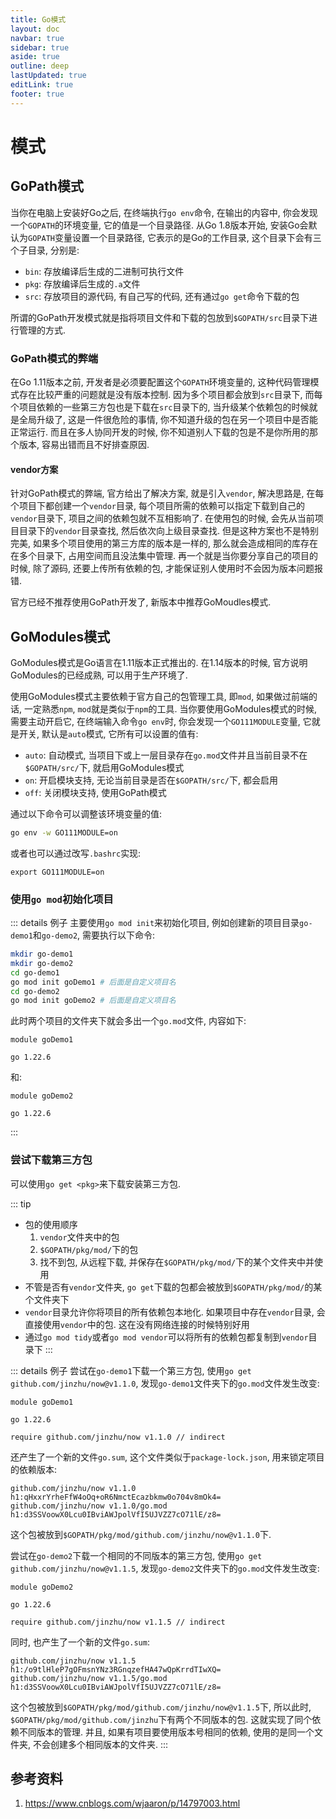 ```yaml
---
title: Go模式
layout: doc
navbar: true
sidebar: true
aside: true
outline: deep
lastUpdated: true
editLink: true
footer: true
---
```


# 模式

## GoPath模式

当你在电脑上安装好Go之后, 在终端执行`go env`命令, 在输出的内容中, 你会发现一个`GOPATH`的环境变量, 它的值是一个目录路径. 从Go 1.8版本开始, 安装Go会默认为`GOPATH`变量设置一个目录路径, 它表示的是Go的工作目录, 这个目录下会有三个子目录, 分别是:

- `bin`: 存放编译后生成的二进制可执行文件
- `pkg`: 存放编译后生成的`.a`文件
- `src`: 存放项目的源代码, 有自己写的代码, 还有通过`go get`命令下载的包

所谓的GoPath开发模式就是指将项目文件和下载的包放到`$GOPATH/src`目录下进行管理的方式.

### GoPath模式的弊端

在Go 1.11版本之前, 开发者是必须要配置这个`GOPATH`环境变量的, 这种代码管理模式存在比较严重的问题就是没有版本控制. 因为多个项目都会放到`src`目录下, 而每个项目依赖的一些第三方包也是下载在`src`目录下的, 当升级某个依赖包的时候就是全局升级了, 这是一件很危险的事情, 你不知道升级的包在另一个项目中是否能正常运行. 而且在多人协同开发的时候, 你不知道别人下载的包是不是你所用的那个版本, 容易出错而且不好排查原因.

#### vendor方案

针对GoPath模式的弊端, 官方给出了解决方案, 就是引入`vendor`, 解决思路是, 在每个项目下都创建一个`vendor`目录, 每个项目所需的依赖可以指定下载到自己的`vendor`目录下, 项目之间的依赖包就不互相影响了. 在使用包的时候, 会先从当前项目目录下的`vendor`目录查找, 然后依次向上级目录查找. 但是这种方案也不是特别完美, 如果多个项目使用的第三方库的版本是一样的, 那么就会造成相同的库存在在多个目录下, 占用空间而且没法集中管理. 再一个就是当你要分享自己的项目的时候, 除了源码, 还要上传所有依赖的包, 才能保证别人使用时不会因为版本问题报错.

官方已经不推荐使用GoPath开发了, 新版本中推荐GoMoudles模式.

## GoModules模式

GoModules模式是Go语言在1.11版本正式推出的. 在1.14版本的时候, 官方说明GoModules的已经成熟, 可以用于生产环境了.

使用GoModules模式主要依赖于官方自己的包管理工具, 即`mod`, 如果做过前端的话, 一定熟悉`npm`, `mod`就是类似于`npm`的工具. 当你要使用GoModules模式的时候, 需要主动开启它, 在终端输入命令`go env`时, 你会发现一个`GO111MODULE`变量, 它就是开关, 默认是`auto`模式, 它所有可以设置的值有:

- `auto`: 自动模式, 当项目下或上一层目录存在`go.mod`文件并且当前目录不在`$GOPATH/src/`下, 就启用GoModules模式
- `on`: 开启模块支持, 无论当前目录是否在`$GOPATH/src/`下, 都会启用
- `off`: 关闭模块支持, 使用GoPath模式

通过以下命令可以调整该环境变量的值:

```bash
go env -w GO111MODULE=on
```

或者也可以通过改写`.bashrc`实现:

```bashrc
export GO111MODULE=on
```

### 使用`go mod`初始化项目

::: details 例子
主要使用`go mod init`来初始化项目, 例如创建新的项目目录`go-demo1`和`go-demo2`, 需要执行以下命令:
```bash
mkdir go-demo1
mkdir go-demo2
cd go-demo1
go mod init goDemo1 # 后面是自定义项目名
cd go-demo2
go mod init goDemo2 # 后面是自定义项目名
```
此时两个项目的文件夹下就会多出一个`go.mod`文件, 内容如下: 
```
module goDemo1

go 1.22.6
```
和:
```
module goDemo2

go 1.22.6
```
:::

### 尝试下载第三方包

可以使用`go get <pkg>`来下载安装第三方包.

::: tip
- 包的使用顺序
    1. `vendor`文件夹中的包
    2. `$GOPATH/pkg/mod/`下的包
    3. 找不到包, 从远程下载, 并保存在`$GOPATH/pkg/mod/`下的某个文件夹中并使用
- 不管是否有`vendor`文件夹, `go get`下载的包都会被放到`$GOPATH/pkg/mod/`的某个文件夹下
- `vendor`目录允许你将项目的所有依赖包本地化. 如果项目中存在`vendor`目录, 会直接使用`vendor`中的包. 这在没有网络连接的时候特别好用
- 通过`go mod tidy`或者`go mod vendor`可以将所有的依赖包都复制到`vendor`目录下
:::

::: details 例子
尝试在`go-demo1`下载一个第三方包, 使用`go get github.com/jinzhu/now@v1.1.0`, 发现`go-demo1`文件夹下的`go.mod`文件发生改变:
```
module goDemo1

go 1.22.6

require github.com/jinzhu/now v1.1.0 // indirect
```
还产生了一个新的文件`go.sum`, 这个文件类似于`package-lock.json`, 用来锁定项目的依赖版本: 
```
github.com/jinzhu/now v1.1.0 h1:qHxxrYrheFfW4oOq+oR6NmctEcazbkmw0o704v8mOk4=
github.com/jinzhu/now v1.1.0/go.mod h1:d3SSVoowX0Lcu0IBviAWJpolVfI5UJVZZ7cO71lE/z8=
```
这个包被放到`$GOPATH/pkg/mod/github.com/jinzhu/now@v1.1.0`下.

尝试在`go-demo2`下载一个相同的不同版本的第三方包, 使用`go get github.com/jinzhu/now@v1.1.5`, 发现`go-demo2`文件夹下的`go.mod`文件发生改变:
```
module goDemo2

go 1.22.6

require github.com/jinzhu/now v1.1.5 // indirect
```
同时, 也产生了一个新的文件`go.sum`:
```
github.com/jinzhu/now v1.1.5 h1:/o9tlHleP7gOFmsnYNz3RGnqzefHA47wQpKrrdTIwXQ=
github.com/jinzhu/now v1.1.5/go.mod h1:d3SSVoowX0Lcu0IBviAWJpolVfI5UJVZZ7cO71lE/z8=
```
这个包被放到`$GOPATH/pkg/mod/github.com/jinzhu/now@v1.1.5`下, 所以此时, `$GOPATH/pkg/mod/github.com/jinzhu`下有两个不同版本的包. 这就实现了同个依赖不同版本的管理. 并且, 如果有项目要使用版本号相同的依赖, 使用的是同一个文件夹, 不会创建多个相同版本的文件夹.
:::

## 参考资料

1. https://www.cnblogs.com/wjaaron/p/14797003.html